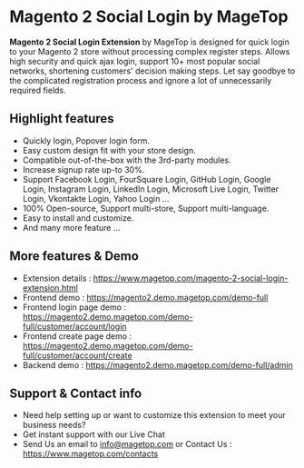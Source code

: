 # Magento 2 Social Login by MageTop

**Magento 2 Social Login Extension** by MageTop is designed for quick login to your Magento 2 store without processing complex register steps. 
Allows high security and quick ajax login, support 10+ most popular social networks, shortening customers' decision making steps. 
Let say goodbye to the complicated registration process and ignore a lot of unnecessarily required fields.

## Highlight features

- Quickly login, Popover login form.
- Easy custom design fit with your store design.
- Compatible out-of-the-box with the 3rd-party modules.
- Increase signup rate up-to 30%.
- Support Facebook Login, FourSquare Login, GitHub Login, Google Login, Instagram Login, LinkedIn Login, Microsoft Live Login, Twitter Login, Vkontakte Login, Yahoo Login ...
- 100% Open-source, Support multi-store, Support multi-language.
- Easy to install and customize.
- And many more feature ...

## More features & Demo

- Extension details : https://www.magetop.com/magento-2-social-login-extension.html
- Frontend demo : https://magento2.demo.magetop.com/demo-full
- Frontend login page demo : https://magento2.demo.magetop.com/demo-full/customer/account/login
- Frontend create page demo : https://magento2.demo.magetop.com/demo-full/customer/account/create
- Backend demo : https://magento2.demo.magetop.com/demo-full/admin

## Support & Contact info

- Need help setting up or want to customize this extension to meet your business needs? 
- Get instant support with our Live Chat
- Send Us an email to info@magetop.com or Contact Us : https://www.magetop.com/contacts
